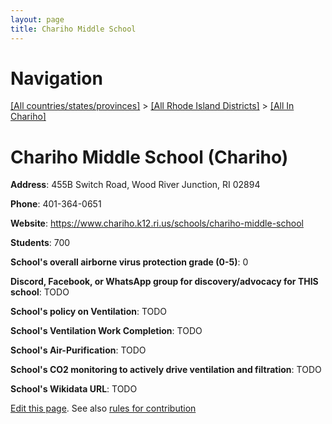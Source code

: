 ```yaml
---
layout: page
title: Chariho Middle School
---
```

# Navigation

[[All countries/states/provinces]](../../..) > [[All Rhode Island Districts]](../..) > [[All In Chariho]](..)

# Chariho Middle School (Chariho)

**Address**: 455B Switch Road, Wood River Junction, RI 02894

**Phone**: 401-364-0651

**Website**: <https://www.chariho.k12.ri.us/schools/chariho-middle-school>

**Students**: 700

**School's overall airborne virus protection grade (0-5)**: 0

**Discord, Facebook, or WhatsApp group for discovery/advocacy for THIS school**: TODO

**School's policy on Ventilation**: TODO

**School's Ventilation Work Completion**: TODO

**School's Air-Purification**: TODO

**School's CO2 monitoring to actively drive ventilation and filtration**: TODO

**School's Wikidata URL**: TODO


[Edit this page](https://github.com/ventilate-schools/RI/edit/main/./Chariho/Chariho_Middle_School.md). See also [rules for contribution](../../../contribution-rules/)